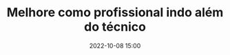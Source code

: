 ---
title: 'Melhore como profissional indo além do técnico'
type: round-table
speakers:
  - Vinícius Campitelli
picture: /assets/images/schedule/vinicius-campitelli.jpg
linkedin: 
twitter: vcampitelli
instagram: 
date: '2022-10-08 15:00'
rooms:
  - 4
  - 5
---